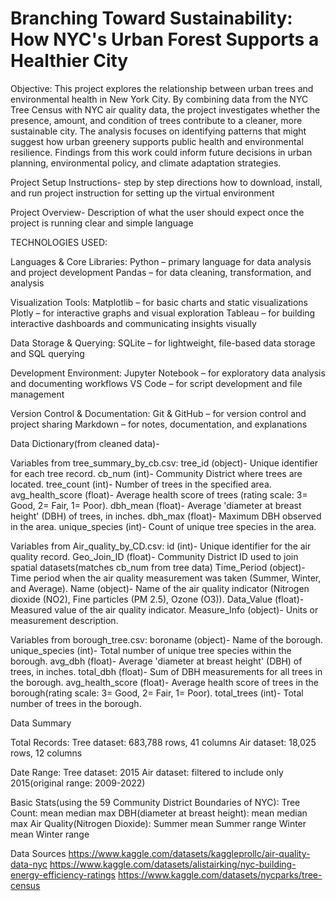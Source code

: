 # Branching Toward Sustainability: How NYC's Urban Forest Supports a Healthier City
Objective:
This project explores the relationship between urban trees and environmental health in New York City. By combining data from the NYC Tree Census with NYC air quality data, the project investigates whether the presence, amount, and condition of trees contribute to a cleaner, more sustainable city. The analysis focuses on identifying patterns that might suggest how urban greenery supports public health and environmental resilience. Findings from this work could inform future decisions in urban planning, environmental policy, and climate adaptation strategies.



Project Setup Instructions-
step by step directions how to download, install, and run project
instruction for setting up the virtual environment


Project Overview-
Description of what the user should expect once the project is running
clear and simple language


TECHNOLOGIES USED:

Languages & Core Libraries:
Python – primary language for data analysis and project development
Pandas – for data cleaning, transformation, and analysis

Visualization Tools:
Matplotlib – for basic charts and static visualizations
Plotly – for interactive graphs and visual exploration
Tableau – for building interactive dashboards and communicating insights visually

Data Storage & Querying:
SQLite – for lightweight, file-based data storage and SQL querying

Development Environment:
Jupyter Notebook – for exploratory data analysis and documenting workflows
VS Code – for script development and file management

Version Control & Documentation:
Git & GitHub – for version control and project sharing
Markdown – for notes, documentation, and explanations




Data Dictionary(from cleaned data)-

Variables from tree_summary_by_cb.csv:
tree_id (object)- Unique identifier for each tree record.
cb_num (int)-  Community District where trees are located.
tree_count (int)-  Number of trees in the specified area.
avg_health_score (float)-  Average health score of trees (rating scale: 3= Good, 2= Fair, 1= Poor).
dbh_mean (float)-  Average 'diameter at breast height' (DBH) of trees, in inches.
dbh_max	(float)-  Maximum DBH observed in the area.
unique_species (int)-  Count of unique tree species in the area.

Variables from Air_quality_by_CD.csv:
id	(int)-  Unique identifier for the air quality record.
Geo_Join_ID	(float)-  Community District ID used to join spatial datasets(matches cb_num from tree data)
Time_Period	(object)-  Time period when the air quality measurement was taken (Summer, Winter, and Average).
Name (object)-  Name of the air quality indicator (Nitrogen dioxide (NO2), Fine particles (PM 2.5), Ozone (O3)).
Data_Value (float)-  Measured value of the air quality indicator.
Measure_Info (object)-  Units or measurement description.

Variables from borough_tree.csv:
boroname (object)-	Name of the borough.
unique_species (int)-  Total number of unique tree species within the borough.
avg_dbh (float)-  Average 'diameter at breast height' (DBH) of trees, in inches.
total_dbh (float)-  Sum of DBH measurements for all trees in the borough.
avg_health_score (float)-  Average health score of trees in the borough(rating scale: 3= Good, 2= Fair, 1= Poor).
total_trees	(int)-  Total number of trees in the borough.





Data Summary  

Total Records:
Tree dataset:   683,788 rows,  41 columns
Air dataset:    18,025 rows,  12 columns

Date Range: 
Tree dataset: 2015
Air dataset: filtered to include only 2015(original range: 2009-2022)

Basic Stats(using the 59 Community District Boundaries of NYC):
Tree Count:
    mean
    median
    max
DBH(diameter at breast height):
    mean
    median
    max
Air Quality(Nitrogen Dioxide):
    Summer mean
    Summer range
    Winter mean
    Winter range






Data Sources
https://www.kaggle.com/datasets/kaggleprollc/air-quality-data-nyc
https://www.kaggle.com/datasets/alistairking/nyc-building-energy-efficiency-ratings
https://www.kaggle.com/datasets/nycparks/tree-census

